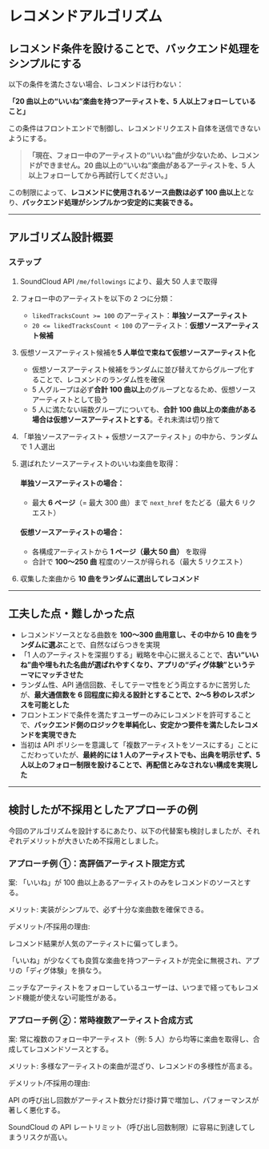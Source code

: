 # レコメンドアルゴリズム

## レコメンド条件を設けることで、バックエンド処理をシンプルにする

以下の条件を満たさない場合、レコメンドは行わない：

**「20 曲以上の“いいね”楽曲を持つアーティストを、5 人以上フォローしていること」**

この条件はフロントエンドで制御し、レコメンドリクエスト自体を送信できないようにする。

> **「現在、フォロー中のアーティストの“いいね”曲が少ないため、レコメンドができません。20 曲以上の“いいね”楽曲があるアーティストを、5 人以上フォローしてから再試行してください。」**

この制限によって、**レコメンドに使用されるソース曲数は必ず 100 曲以上**となり、**バックエンド処理がシンプルかつ安定的に実装できる。**

---

## アルゴリズム設計概要

### ステップ

1. SoundCloud API `/me/followings` により、最大 50 人まで取得
2. フォロー中のアーティストを以下の 2 つに分類：
   - `likedTracksCount >= 100` のアーティスト：**単独ソースアーティスト**
   - `20 <= likedTracksCount < 100` のアーティスト：**仮想ソースアーティスト候補**
3. 仮想ソースアーティスト候補を**5 人単位で束ねて仮想ソースアーティスト化**
   - 仮想ソースアーティスト候補をランダムに並び替えてからグループ化することで、レコメンドのランダム性を確保
   - 5 人グループは必ず**合計 100 曲以上**のグループとなるため、仮想ソースアーティストとして扱う
   - 5 人に満たない端数グループについても、**合計 100 曲以上の楽曲がある場合は仮想ソースアーティストとする**。それ未満は切り捨て
4. 「単独ソースアーティスト + 仮想ソースアーティスト」の中から、ランダムで 1 人選出
5. 選ばれたソースアーティストのいいね楽曲を取得：

   #### 単独ソースアーティストの場合：

   - 最大 **6 ページ**（= 最大 300 曲）まで `next_href` をたどる（最大 6 リクエスト）

   #### 仮想ソースアーティストの場合：

   - 各構成アーティストから **1 ページ（最大 50 曲）** を取得
   - 合計で **100〜250 曲** 程度のソースが得られる（最大 5 リクエスト）

6. 収集した楽曲から **10 曲をランダムに選出してレコメンド**

---

## 工夫した点・難しかった点

- レコメンドソースとなる曲数を **100〜300 曲用意し、その中から 10 曲をランダムに選ぶ**ことで、自然なばらつきを実現
- 「1 人のアーティストを深掘りする」戦略を中心に据えることで、**古い“いいね”曲や埋もれた名曲が選ばれやすくなり、アプリの“ディグ体験”というテーマにマッチさせた**
- ランダム性、API 通信回数、そしてテーマ性をどう両立するかに苦労したが、**最大通信数を 6 回程度に抑える設計とすることで、2〜5 秒のレスポンスを可能とした**
- フロントエンドで条件を満たすユーザーのみにレコメンドを許可することで、**バックエンド側のロジックを単純化し、安定かつ要件を満たしたレコメンドを実現できた**
- 当初は API ポリシーを意識して「複数アーティストをソースにする」ことにこだわっていたが、**最終的には 1 人のアーティストでも、出典を明示せず、5 人以上のフォロー制限を設けることで、再配信とみなされない構成を実現した**

---

## 検討したが不採用としたアプローチの例

今回のアルゴリズムを設計するにあたり、以下の代替案も検討しましたが、それぞれデメリットが大きいため不採用としました。

### アプローチ例 ①：高評価アーティスト限定方式

案: 「いいね」が 100 曲以上あるアーティストのみをレコメンドのソースとする。

メリット: 実装がシンプルで、必ず十分な楽曲数を確保できる。

デメリット/不採用の理由:

レコメンド結果が人気のアーティストに偏ってしまう。

「いいね」が少なくても良質な楽曲を持つアーティストが完全に無視され、アプリの「ディグ体験」を損なう。

ニッチなアーティストをフォローしているユーザーは、いつまで経ってもレコメンド機能が使えない可能性がある。

### アプローチ例 ②：常時複数アーティスト合成方式

案: 常に複数のフォロー中アーティスト（例: 5 人）から均等に楽曲を取得し、合成してレコメンドソースとする。

メリット: 多様なアーティストの楽曲が混ざり、レコメンドの多様性が高まる。

デメリット/不採用の理由:

API の呼び出し回数がアーティスト数分だけ掛け算で増加し、パフォーマンスが著しく悪化する。

SoundCloud の API レートリミット（呼び出し回数制限）に容易に到達してしまうリスクが高い。
